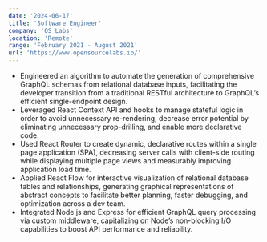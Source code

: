 ```yaml
---
date: '2024-06-17'
title: 'Software Engineer'
company: 'OS Labs'
location: 'Remote'
range: 'February 2021 - August 2021'
url: 'https://www.opensourcelabs.io/'
---
```


- Engineered an algorithm to automate the generation of comprehensive GraphQL schemas from relational database inputs, facilitating the developer transition from a traditional RESTful architecture to GraphQL’s efficient single-endpoint design.
- Leveraged React Context API and hooks to manage stateful logic in order to avoid unnecessary re-rendering, decrease error potential by eliminating unnecessary prop-drilling, and enable more declarative code.
- Used React Router to create dynamic, declarative routes within a single page application (SPA), decreasing server calls with client-side routing while displaying multiple page views and measurably improving application load time.
- Applied React Flow for interactive visualization of relational database tables and relationships, generating graphical representations of abstract concepts to facilitate better planning, faster debugging, and optimization across a dev team.
- Integrated Node.js and Express for efficient GraphQL query processing via custom middleware, capitalizing on Node’s non-blocking I/O capabilities to boost API performance and reliability.

